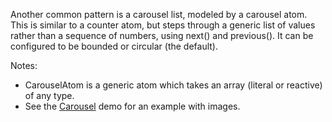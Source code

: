 Another common pattern is a carousel list, modeled by a carousel atom. This is similar to a counter atom, but steps through a generic list of values rather than a sequence of numbers, using next() and previous(). It can be configured to be bounded or circular (the default).


Notes:
  - CarouselAtom is a generic atom which takes an array (literal or reactive) of any type.
  - See the [Carousel](/demos/layouts/carousel/demo) demo for an example with images. 